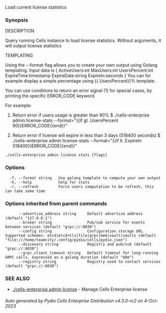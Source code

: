 Load current license statistics

### Synopsis


DESCRIPTION

  Query running Cells instance to load license statistics. Without arguments, it will output license statistics

TEMPLATING

  Using the --format flag allows you to create your own output using Golang templating. 
  Input data is 
  {
    ActiveUsers:int
    MaxUsers:int
    UsersPercent:int
    ExpireTime:timestamp
    ExpireDate:string
    ExpireIn:seconds
  }
  You can for example display a simple percentage using {{.UsersPercent}}% template.

  You can use conditions to return an error signal (1) for special cases, by printing the specific ERROR_CODE keyword.

  For example:

  1. Return error if users usage is greater than 90%
  $ ./cells-enterprise admin license-stats --format="{{if gt .UsersPercent 90}}ERROR_CODE{{end}}"

  2. Return error if license will expire in less than 3 days (518400 seconds)
  $ ./cells-enterprise admin license-stats --format="{{if lt .ExpireIn 518400}}ERROR_CODE{{end}}"
  



```
./cells-enterprise admin license stats [flags]
```

### Options

```
  -f, --format string   Use golang template to compute your own output
  -h, --help            help for stats
  -r, --refresh         Force users computation to be refresh, this can take some time
```

### Options inherited from parent commands

```
      --advertise_address string     Default advertise address (default "127.0.0.1")
      --broker string                Pub/sub service for events between services (default "grpc://:8030")
      --config string                Configuration storage URL. Supported schemes: etcd|etcd+tls|file|grpc|mem|vault|vaults (default "file:///home/teamcity/.config/pydio/cells/pydio.json")
      --discovery string             Registry and pub/sub (default "grpc://:8030")
      --grpc_client_timeout string   Default timeout for long-running GRPC calls, expressed as a golang duration (default "60m")
      --registry string              Registry used to contact services (default "grpc://:8030")
```

### SEE ALSO

* [./cells-enterprise admin license](./cells-enterprise-admin-license)	 - Manage Cells Enterprise license

###### Auto generated by Pydio Cells Enterprise Distribution v4.3.0-rc2 on 4-Oct-2023
